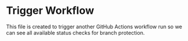 # Trigger Workflow

This file is created to trigger another GitHub Actions workflow run
so we can see all available status checks for branch protection.
